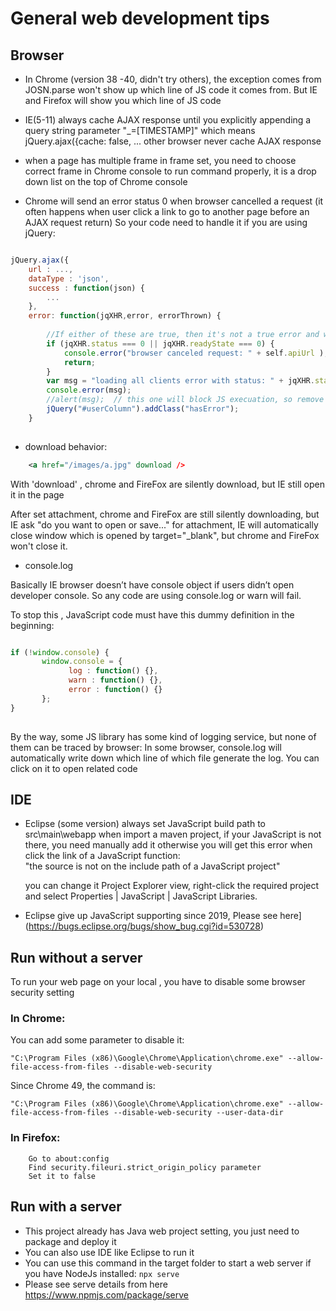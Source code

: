 # General web development tips

## Browser

 - In Chrome (version 38 -40, didn't try others), the exception comes from JOSN.parse won't show up which line of JS code it comes from.
But IE and Firefox will show you which line of JS code

 - IE(5-11) always cache AJAX response until you explicitly appending a query string parameter "_=[TIMESTAMP]"
 which means jQuery.ajax({cache: false, ... 
 other browser never cache  AJAX response

 - when a page has multiple frame in frame set, you need to choose correct frame in Chrome console to run command properly,
 it is a drop down list on the top of Chrome console

 - Chrome will send an error status 0 when browser cancelled a request
(it often happens when user click a link to go to another page before an AJAX request return)
So your code need to handle it if you are using jQuery:
```javascript

jQuery.ajax({
	url : ...,
	dataType : 'json',
	success : function(json) {
		...
	},
	error: function(jqXHR,error, errorThrown) {
		
		//If either of these are true, then it's not a true error and we don't care
		if (jqXHR.status === 0 || jqXHR.readyState === 0) {
			console.error("browser canceled request: " + self.apiUrl );
			return;
		}
		var msg = "loading all clients error with status: " + jqXHR.status;
		console.error(msg);
		//alert(msg);  // this one will block JS execuation, so remove it
		jQuery("#userColumn").addClass("hasError");
	}
		
```		

 - download behavior:
```xml
	<a href="/images/a.jpg" download />
```
 
 With 'download' , chrome and FireFox are silently download,  but IE still open it in the page

 After set attachment, chrome and FireFox are still silently downloading, but IE ask "do you want to open or save..."
 for attachment, IE will automatically close window which is opened by target="_blank", but chrome and FireFox won't close it.

 - console.log
    
Basically IE browser doesn’t have console object if users didn’t open developer console.
So any code are using console.log or warn will fail.

To stop this , JavaScript code must have this dummy definition in the beginning:
```javascript

if (!window.console) {
	   window.console = {
			 log : function() {},
			 warn : function() {},
			 error : function() {}
	   };
}
	
```	

By the way, some JS library has some kind of logging service, but none of them can be traced by browser: 
In some browser, console.log will automatically write down which line of which file generate the log.
You can click on it to open related code

## IDE
+ Eclipse (some version) always set JavaScript build path to src\main\webapp when import a maven project, 
     if your JavaScript is not there, you need manually add it 
     otherwise you will get this error when click the link of  a JavaScript function:     
       "the source is not on the include path of a JavaScript project"
       
     you can change it Project Explorer view, right-click the required project and select Properties | JavaScript | JavaScript Libraries.
+ Eclipse give up JavaScript supporting since 2019, Please see here](https://bugs.eclipse.org/bugs/show_bug.cgi?id=530728) 

##  Run without a server

 To run your web page on your local , you have to disable some browser security setting
###   In Chrome: 
You can add some parameter to disable it: 
```shell
"C:\Program Files (x86)\Google\Chrome\Application\chrome.exe" --allow-file-access-from-files --disable-web-security
```    
Since Chrome 49, the command is:
```shell
"C:\Program Files (x86)\Google\Chrome\Application\chrome.exe" --allow-file-access-from-files --disable-web-security --user-data-dir
```
### In Firefox: 
        Go to about:config
        Find security.fileuri.strict_origin_policy parameter
        Set it to false
		
## Run with a server
+ This project already has Java web project setting, you just need to package and deploy it
+ You can also use IDE like Eclipse to run it
+ You can use this command in the target folder to start a web server if you have NodeJs installed: `npx serve`	
+ Please see serve details from here https://www.npmjs.com/package/serve	
		 
	 
